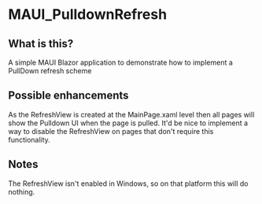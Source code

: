 # MAUI_PulldownRefresh
## What is this?
A simple MAUI Blazor application to demonstrate how to implement a PullDown refresh scheme
## Possible enhancements
As the RefreshView is created at the MainPage.xaml level then all pages will show the Pulldown UI when the page is pulled. It'd be nice to implement a way to disable the RefreshView on pages that don't require this functionality.
## Notes
The RefreshView isn't enabled in Windows, so on that platform this will do nothing.
